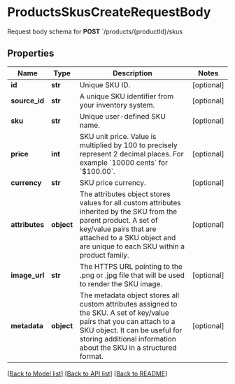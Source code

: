 # ProductsSkusCreateRequestBody

Request body schema for **POST** `/products/{productId}/skus

## Properties
Name | Type | Description | Notes
------------ | ------------- | ------------- | -------------
**id** | **str** | Unique SKU ID. | [optional] 
**source_id** | **str** | A unique SKU identifier from your inventory system. | [optional] 
**sku** | **str** | Unique user-defined SKU name. | [optional] 
**price** | **int** | SKU unit price. Value is multiplied by 100 to precisely represent 2 decimal places. For example &#x60;10000 cents&#x60; for &#x60;$100.00&#x60;. | [optional] 
**currency** | **str** | SKU price currency. | [optional] 
**attributes** | **object** | The attributes object stores values for all custom attributes inherited by the SKU from the parent product. A set of key/value pairs that are attached to a SKU object and are unique to each SKU within a product family. | [optional] 
**image_url** | **str** | The HTTPS URL pointing to the .png or .jpg file that will be used to render the SKU image. | [optional] 
**metadata** | **object** | The metadata object stores all custom attributes assigned to the SKU. A set of key/value pairs that you can attach to a SKU object. It can be useful for storing additional information about the SKU in a structured format. | [optional] 

[[Back to Model list]](../README.md#documentation-for-models) [[Back to API list]](../README.md#documentation-for-api-endpoints) [[Back to README]](../README.md)


